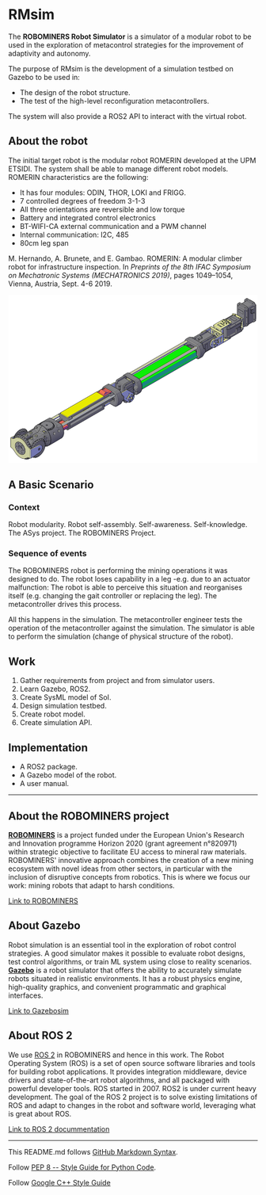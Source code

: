 # RMsim

The **ROBOMINERS Robot Simulator** is a simulator of a modular robot to be used in the exploration of metacontrol strategies for the improvement of adaptivity and autonomy.

The purpose of RMsim is the development of a simulation testbed on Gazebo to be used in:

* The design of the robot structure.
* The test of the high-level reconfiguration metacontrollers.

The system will also provide a ROS2 API to interact with the virtual robot.

## About the robot

The initial target robot is the modular robot ROMERIN developed at the UPM ETSIDI. The system shall be able to manage different robot models. ROMERIN characteristics are the following:

* It has four modules: ODIN, THOR, LOKI and FRIGG.
* 7 controlled degrees of freedom  3-1-3
* All three orientations are reversible and low torque
* Battery and integrated control electronics
* BT-WIFI-CA external communication and a PWM channel
* Internal communication: I2C, 485
* 80cm leg span

M. Hernando, A. Brunete, and E. Gambao. ROMERIN: A modular climber robot for infrastructure inspection. In *Preprints of the 8th IFAC Symposium on Mechatronic Systems (MECHATRONICS 2019)*, pages 1049–1054, Vienna, Austria, Sept. 4-6 2019.

![ROMERIN leg module 3D rendition](https://github.com/aslab/rmsim/blob/master/images/ROMERIN-leg-3D.png)

## A Basic Scenario

### Context

Robot modularity. Robot self-assembly. Self-awareness. Self-knowledge. The ASys project. The ROBOMINERS Project.

### Sequence of events

The ROBOMINERS robot is performing the mining operations it was designed to do. The robot loses capability in a leg -e.g. due to an actuator malfunction: The robot is able to perceive this situation and reorganises itself (e.g. changing the gait controller or replacing the leg). The metacontroller drives this process. 

All this happens in the simulation. The metacontroller engineer tests the operation of the metacontroller against the simulation. The simulator is able to perform the simulation (change of physical structure of the robot).

## Work

1. Gather requirements from project and from simulator users. 
2. Learn Gazebo, ROS2.
3. Create SysML model of SoI.
4. Design simulation testbed.
5. Create robot model. 
6. Create simulation API.


## Implementation

* A ROS2 package.
* A Gazebo model of the robot. 
* A user manual.

***

## About the ROBOMINERS project

[**ROBOMINERS**](http://robominers.eu) is a project funded under the European Union's Research and Innovation programme Horizon 2020 (grant agreement n°820971) within strategic objective to facilitate EU access to mineral raw materials. ROBOMINERS' innovative approach combines the creation of a new mining ecosystem with novel ideas from other sectors, in particular with the inclusion of disruptive concepts from robotics. This is where we focus our work: mining robots that adapt to harsh conditions. 

[Link to ROBOMINERS](http://robominers.eu)

## About Gazebo

Robot simulation is an essential tool in the exploration of robot control strategies. A good simulator makes it possible to evaluate robot designs, test control algorithms, or train ML system using close to reality scenarios. [**Gazebo**](http://gazebosim.org/) is a robot simulator that offers the ability to accurately simulate robots situated in realistic environments. It has a robust physics engine, high-quality graphics, and convenient programmatic and graphical interfaces.

[Link to Gazebosim](http://gazebosim.org/)

## About ROS 2

We use [ROS 2](https://index.ros.org/doc/ros2/) in ROBOMINERS and hence in this work. The Robot Operating System (ROS) is a set of open source software libraries and tools for building robot applications. It provides integration middleware, device drivers and state-of-the-art robot algorithms, and all packaged with powerful developer tools. ROS started in 2007. ROS2 is under current heavy development. The goal of the ROS 2 project is to solve existing limitations of ROS and adapt to changes in the robot and software world, leveraging what is great about ROS.

[Link to ROS 2 docummentation](https://index.ros.org/doc/ros2/)

***

This README.md follows [GitHub Markdown Syntax](https://guides.github.com/features/mastering-markdown/).

Follow [PEP 8 -- Style Guide for Python Code](https://www.python.org/dev/peps/pep-0008/).

Follow [Google C++ Style Guide](https://google.github.io/styleguide/cppguide.html)

